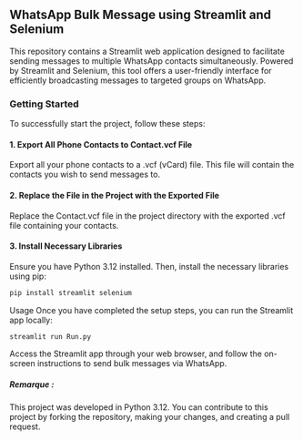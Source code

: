 ## WhatsApp Bulk Message using Streamlit and Selenium
This repository contains a Streamlit web application designed to facilitate sending messages to multiple WhatsApp contacts simultaneously. Powered by Streamlit and Selenium, this tool offers a user-friendly interface for efficiently broadcasting messages to targeted groups on WhatsApp.

### Getting Started
To successfully start the project, follow these steps:

#### 1. Export All Phone Contacts to Contact.vcf File
Export all your phone contacts to a .vcf (vCard) file. This file will contain the contacts you wish to send messages to.

#### 2. Replace the File in the Project with the Exported File
Replace the Contact.vcf file in the project directory with the exported .vcf file containing your contacts.

#### 3. Install Necessary Libraries
Ensure you have Python 3.12 installed. Then, install the necessary libraries using pip:

```bash
pip install streamlit selenium
```
Usage
Once you have completed the setup steps, you can run the Streamlit app locally:

```bash
streamlit run Run.py
```
Access the Streamlit app through your web browser, and follow the on-screen instructions to send bulk messages via WhatsApp.
##### Remarque : 
This project was developed in Python 3.12. You can contribute to this project by forking the repository, making your changes, and creating a pull request.

